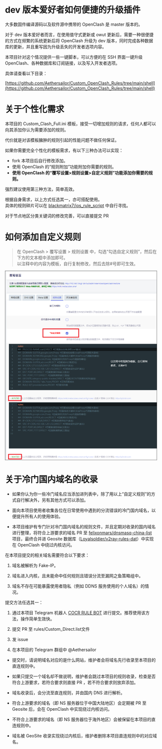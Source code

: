# dev 版本爱好者如何便捷的升级插件  

大多数固件编译源码以及软件源中携带的 OpenClash 是 master 版本的。  

对于 dev 版本爱好者而言，在使用值守式更新或 owut 更新后，需要一种很便捷的方式在频繁的系统更新后将 OpenClash 升级为 dev 版本，同时完成各种数据库的更新，并且重写因为升级丢失的开发者选项内容。  

本项目针对这个情况提供一些一键脚本，可以方便的在 SSH 界面一键升级 OpenClash、各种数据库和订阅链接，以及写入开发者选项。  

具体请查看以下目录：  

[https://github.com/Aethersailor/Custom_OpenClash_Rules/tree/main/shell](https://github.com/Aethersailor/Custom_OpenClash_Rules/tree/main/shell)

# 关于个性化需求  

本项目的 Custom_Clash_Full.ini 模板，接受一切增加规则的请求，任何人都可以向其添加你认为需要添加的规则。  

代价就是对该模板臃肿的规则引起的性能问题不做任何保证。  


如果你需要完全个性化的模板需求，有以下三种办法可以实现：  

* fork 本项目后自行修改添加。  
* 使用 OpenClash 的“规则附加”功能附加你需要的规则。  
* **使用 OpenClash 的“覆写设置>规则设置>自定义规则”功能添加你需要的规则。**  

强烈建议使用第三种方法，简单高效。  

根据自身需求，以上方式任选其一，亦可搭配使用。  
具体的规则碎片可以在 [blackmatrix7/ios_rule_script](https://github.com/blackmatrix7/ios_rule_script) 中自行寻找。  

对于节点地区分类关键词的修改完善，可以直接提交 PR 

# 如何添加自定义规则  
> 在 OpenClash > 覆写设置 > 规则设置 中，勾选“勾选自定义规则”，然后在下方的文本框中添加即可。  
> 以注释中的内容为模板，自行复制修改，然后去除#号即可生效。  

![](doc/openclash/pics/custom_rules.png)  

# 关于冷门国内域名的收录  

- 如果你认为你一些冷门域名应当添加进列表中，除了用以上“自定义规则”的方式自行解决外，另有其他方式可以添加。  

- 面向本项目使用者收集各位在日常使用中遇到的分流错误的冷门国内域名，以便提升所有人的使用体验。  

- 本项目维护有专门针对冷门国内域名的规则文件，并且定期对收录的国内域名进行整理，将符合上游要求的域名 PR 至 [felixonmars/dnsmasq-china-list](https://github.com/felixonmars/dnsmasq-china-list) 项目，最终合并进 Geosite 数据库（[Loyalsoldier/v2ray-rules-dat](https://github.com/Loyalsoldier/v2ray-rules-dat)）中实现在 OpenClash 中绕过内核访问。  

在本项目提交的相关域名需要符合以下要求：  

1. 域名被解析为 Fake-IP。  

2. 域名进入内核，且未能命中任何规则且错误分流至漏网之鱼策略组中。  

3. 域名不存在可能暴露使用者隐私（例如 DDNS 服务使用的个人域名）的情况。  

提交方法任选其一：  

1. 通过本项目 Telegram 机器人 [COCR RULE BOT](https://t.me/asailor_rulebot) 进行提交。推荐使用该方法，操作简单生效快。  

2. 提交 PR 至 rules/Custom_Direct.list文件  
 
3. 发 issue  

4. 在本项目的 Telegram 群组中 @Aethersailor  

- 提交时，请说明域名对应的是什么网站，维护者会将域名先行收录至本项目的直连规则中。

- 如果只提交一个域名却不做说明，维护者会跳过本项目的规则收录，检查是否符合上游要求，若符合要求则直接 PR ，若不符合要求则放弃添加。  

- 域名收录后，会分流至直连规则，并由国内 DNS 进行解析。    

- 符合上游要求的域名（即 NS 服务器位于中国大陆地区）会定期被 PR 至 Geosite 后，会在 OpenClash 中实现绕过内核访问。  

- 不符合上游要求的域名（即 NS 服务器位于海外地区）会被保留在本项目的直连规则中。  

- 域名被 GeoSite 收录实现绕过内核后，维护者删除本项目直连规则中的对应域名。  
